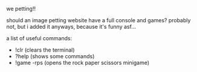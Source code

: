 we petting!!

should an image petting website have a full console and games?
probably not, but i added it anyways, because it's funny asf...

a list of useful commands:
- !clr (clears the terminal)
- ?help (shows some commands)
- !game -rps (opens the rock paper scissors minigame)
